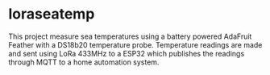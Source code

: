 # loraseatemp
This project measure sea temperatures using a battery powered AdaFruit Feather with a DS18b20 temperature probe.
Temperature readings are made and sent using LoRa 433MHz to a ESP32 which publishes the readings through MQTT to a home automation system.


